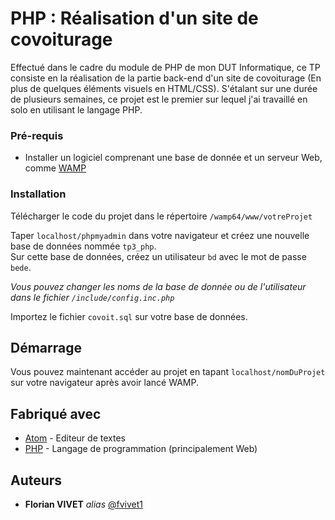 # PHP : Réalisation d'un site de covoiturage

Effectué dans le cadre du module de PHP de mon DUT Informatique, ce TP consiste en la réalisation de la partie back-end d'un site de covoiturage (En plus de quelques éléments visuels en HTML/CSS). S'étalant sur une durée de plusieurs semaines, ce projet est le premier sur lequel j'ai travaillé en solo en utilisant le langage PHP.

### Pré-requis

- Installer un logiciel comprenant une base de donnée et un serveur Web, comme [WAMP](https://www.wampserver.com/)

### Installation

Télécharger le code du projet dans le répertoire ``/wamp64/www/votreProjet``

Taper ``localhost/phpmyadmin`` dans votre navigateur et créez une nouvelle base de données nommée ``tp3_php``.     
Sur cette base de données, créez un utilisateur ``bd`` avec le mot de passe ``bede``.      

*Vous pouvez changer les noms de la base de donnée ou de l'utilisateur dans le fichier ``/include/config.inc.php``*

Importez le fichier ``covoit.sql`` sur votre base de données.  

## Démarrage

Vous pouvez maintenant accéder au projet en tapant ``localhost/nomDuProjet`` sur votre navigateur après avoir lancé WAMP.

## Fabriqué avec

* [Atom](https://atom.io/) - Editeur de textes
* [PHP](https://www.php.net/) - Langage de programmation (principalement Web)


## Auteurs

* **Florian VIVET** _alias_ [@fvivet1](https://github.com/fvivet1)


